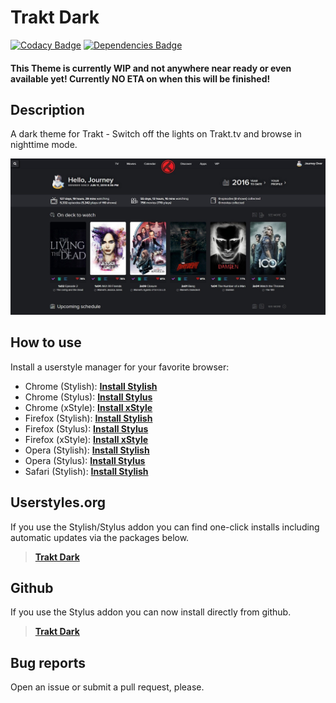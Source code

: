 # Trakt Dark

[![Codacy Badge](https://api.codacy.com/project/badge/Grade/2c91e63a889147779c06ab6290647af5)](https://www.codacy.com/app/StylusThemes/Trakt-Dark?utm_source=github.com&utm_medium=referral&utm_content=StylusThemes/Trakt-Dark&utm_campaign=badger)
[![Dependencies Badge](https://img.shields.io/david/dev/StylusThemes/Trakt-Dark.svg?label=%20devDependencies%20)](https://david-dm.org/StylusThemes/Trakt-Dark?type=dev)

#### This Theme is currently WIP and not anywhere near ready or even available yet! Currently NO ETA on when this will be finished!

## Description

A dark theme for Trakt - Switch off the lights on Trakt.tv and browse in nighttime mode.

![Trakt.tv Preview](./img/preview/trakt.preview.jpg?raw=true "Trakt.tv Preview")

## How to use

Install a userstyle manager for your favorite browser:

- Chrome (Stylish): **[Install Stylish][1]**
- Chrome (Stylus): **[Install Stylus][2]**
- Chrome (xStyle): **[Install xStyle][3]**
- Firefox (Stylish): **[Install Stylish][4]**
- Firefox (Stylus): **[Install Stylus][5]**
- Firefox (xStyle): **[Install xStyle][6]**
- Opera (Stylish): **[Install Stylish][7]**
- Opera (Stylus): **[Install Stylus][8]**
- Safari (Stylish): **[Install Stylish][9]**

## Userstyles.org

If you use the Stylish/Stylus addon you can find one-click installs including automatic updates via the packages below.

> **[Trakt Dark][10]**

## Github

If you use the Stylus addon you can now install directly from github.

> **[Trakt Dark][11]**

## Bug reports

Open an issue or submit a pull request, please.

[1]: https://chrome.google.com/webstore/detail/stylish-custom-themes-for/fjnbnpbmkenffdnngjfgmeleoegfcffe
[2]: https://chrome.google.com/webstore/detail/stylus/clngdbkpkpeebahjckkjfobafhncgmne
[3]: https://chrome.google.com/webstore/detail/xstyle/hncgkmhphmncjohllpoleelnibpmccpj
[4]: https://addons.mozilla.org/en-US/firefox/addon/stylish
[5]: https://addons.mozilla.org/en-US/firefox/addon/styl-us
[6]: https://addons.mozilla.org/en-us/firefox/addon/xstyle
[7]: https://addons.opera.com/en/extensions/details/stylish/?display=en
[8]: https://addons.opera.com/en/extensions/details/stylus/?display=en
[9]: https://sobolev.us/stylish
[10]: https://userstyles.org/styles/125666
[11]: https://raw.githubusercontent.com/StylusThemes/Trakt-Dark/master/style.user.css
